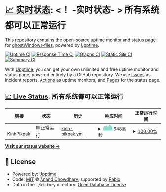 # [📈 实时状态](https://ghostWindows-files.github.io/Uptime): <！ -实时状态- > **所有系统都可以正常运行**

This repository contains the open-source uptime monitor and status page for [ghostWindows-files](https://ghostWindows-files.github.io/Uptime), powered by [Upptime](https://github.com/upptime/upptime).

[![Uptime CI](https://github.com/ghostWindows-files/Uptime/workflows/Uptime%20CI/badge.svg)](https://github.com/ghostWindows-files/Uptime/actions?query=workflow%3A%22Uptime+CI%22)
[![Response Time CI](https://github.com/ghostWindows-files/Uptime/workflows/Response%20Time%20CI/badge.svg)](https://github.com/ghostWindows-files/Uptime/actions?query=workflow%3A%22Response+Time+CI%22)
[![Graphs CI](https://github.com/ghostWindows-files/Uptime/workflows/Graphs%20CI/badge.svg)](https://github.com/ghostWindows-files/Uptime/actions?query=workflow%3A%22Graphs+CI%22)
[![Static Site CI](https://github.com/ghostWindows-files/Uptime/workflows/Static%20Site%20CI/badge.svg)](https://github.com/ghostWindows-files/Uptime/actions?query=workflow%3A%22Static+Site+CI%22)
[![Summary CI](https://github.com/ghostWindows-files/Uptime/workflows/Summary%20CI/badge.svg)](https://github.com/ghostWindows-files/Uptime/actions?query=workflow%3A%22Summary+CI%22)

With [Upptime](https://upptime.js.org), you can get your own unlimited and free uptime monitor and status page, powered entirely by a GitHub repository. We use [Issues](https://github.com/ghostWindows-files/Uptime/issues) as incident reports, [Actions](https://github.com/ghostWindows-files/Uptime/actions) as uptime monitors, and [Pages](https://ghostWindows-files.github.io/Uptime) for the status page.

## [📈 Live Status](https://demo.upptime.js.org): <!--live status--> **所有系统都可以正常运行**

<!--start: status pages-->
<!-- This summary is generated by Upptime (https://github.com/upptime/upptime) -->
<!-- Do not edit this manually, your changes will be overwritten -->
<!-- prettier-ignore -->
| 链接 | 状态 | 历史 | 响应时间 | 正常运行时间 |
| --- | ------ | ------- | ------------- | ------ |
| <img alt="" src="https://mypikpak.net/favicon.ico" height="13"> KinhPikpak | 🟩 正常运行 | [kinh-pikpak.yml](https://github.com/ghostWindows-files/Uptime/commits/HEAD/history/kinh-pikpak.yml) | <details><summary><img alt="响应时间图像" src="./graphs/kinh-pikpak/response-time-week.png" height="20"> 648毫秒</summary><br><a href="https://ghostWindows-files.github.io/Uptime/history/kinh-pikpak"><img alt="响应时间 681" src="https://img.shields.io/endpoint?url=https%3A%2F%2Fraw.githubusercontent.com%2FghostWindows-files%2FUptime%2FHEAD%2Fapi%2Fkinh-pikpak%2Fresponse-time.json"></a><br><a href="https://ghostWindows-files.github.io/Uptime/history/kinh-pikpak"><img alt="24 小时响应时间 701" src="https://img.shields.io/endpoint?url=https%3A%2F%2Fraw.githubusercontent.com%2FghostWindows-files%2FUptime%2FHEAD%2Fapi%2Fkinh-pikpak%2Fresponse-time-day.json"></a><br><a href="https://ghostWindows-files.github.io/Uptime/history/kinh-pikpak"><img alt="7 天正常运行时间 648" src="https://img.shields.io/endpoint?url=https%3A%2F%2Fraw.githubusercontent.com%2FghostWindows-files%2FUptime%2FHEAD%2Fapi%2Fkinh-pikpak%2Fresponse-time-week.json"></a><br><a href="https://ghostWindows-files.github.io/Uptime/history/kinh-pikpak"><img alt="30天的正常运行时间 930" src="https://img.shields.io/endpoint?url=https%3A%2F%2Fraw.githubusercontent.com%2FghostWindows-files%2FUptime%2FHEAD%2Fapi%2Fkinh-pikpak%2Fresponse-time-month.json"></a><br><a href="https://ghostWindows-files.github.io/Uptime/history/kinh-pikpak"><img alt="1年的正常运行时间 681" src="https://img.shields.io/endpoint?url=https%3A%2F%2Fraw.githubusercontent.com%2FghostWindows-files%2FUptime%2FHEAD%2Fapi%2Fkinh-pikpak%2Fresponse-time-year.json"></a></details> | <details><summary><a href="https://ghostWindows-files.github.io/Uptime/history/kinh-pikpak">100.00%</a></summary><a href="https://ghostWindows-files.github.io/Uptime/history/kinh-pikpak"><img alt="正常运行时间 95.35%" src="https://img.shields.io/endpoint?url=https%3A%2F%2Fraw.githubusercontent.com%2FghostWindows-files%2FUptime%2FHEAD%2Fapi%2Fkinh-pikpak%2Fuptime.json"></a><br><a href="https://ghostWindows-files.github.io/Uptime/history/kinh-pikpak"><img alt="24 小时正常运行时间 100.00%" src="https://img.shields.io/endpoint?url=https%3A%2F%2Fraw.githubusercontent.com%2FghostWindows-files%2FUptime%2FHEAD%2Fapi%2Fkinh-pikpak%2Fuptime-day.json"></a><br><a href="https://ghostWindows-files.github.io/Uptime/history/kinh-pikpak"><img alt="7 天正常运行时间 100.00%" src="https://img.shields.io/endpoint?url=https%3A%2F%2Fraw.githubusercontent.com%2FghostWindows-files%2FUptime%2FHEAD%2Fapi%2Fkinh-pikpak%2Fuptime-week.json"></a><br><a href="https://ghostWindows-files.github.io/Uptime/history/kinh-pikpak"><img alt="30天的正常运行时间 99.94%" src="https://img.shields.io/endpoint?url=https%3A%2F%2Fraw.githubusercontent.com%2FghostWindows-files%2FUptime%2FHEAD%2Fapi%2Fkinh-pikpak%2Fuptime-month.json"></a><br><a href="https://ghostWindows-files.github.io/Uptime/history/kinh-pikpak"><img alt="1年的正常运行时间 95.35%" src="https://img.shields.io/endpoint?url=https%3A%2F%2Fraw.githubusercontent.com%2FghostWindows-files%2FUptime%2FHEAD%2Fapi%2Fkinh-pikpak%2Fuptime-year.json"></a></details>

<!--end: status pages-->

[**Visit our status website →**](https://ghostWindows-files.github.io/Uptime)

## 📄 License

- Powered by: [Upptime](https://github.com/upptime/upptime)
- Code: [MIT](./LICENSE) © [Anand Chowdhary](https://anandchowdhary.com), supported by [Pabio](https://pabio.com)
- Data in the `./history` directory: [Open Database License](https://opendatacommons.org/licenses/odbl/1-0/)

